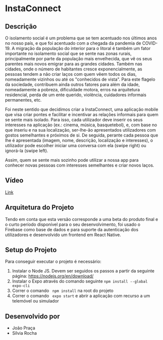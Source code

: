 # InstaConnect

## Descrição

O isolamento social é um problema que se tem acentuado nos últimos anos no nosso país, e que foi acentuado com a chegada da pandemia de COVID-19. 
A migração da população do interior para o litoral é também um fator importante no isolamento social que se sente nas zonas rurais, principalmente por parte da população mais envelhecida, que vê os seus parentes mais novos emigrar para as grandes cidades.
Também nas cidades, onde o número de habitantes cresce exponencialmente, as pessoas tendem a não criar laços com quem vêem todos os dias, nomeadamente vizinhos ou até os "conhecidos de vista".
Para este flagelo da sociedade, contribuem ainda outros fatores para além da idade, nomeadamente a pobreza, dificuldade motora, erros na arquitetura residencial, perda de um ente querido, violência, cuidadores informais permanentes, etc.

Foi neste sentido que decidimos criar a InstaConnect, uma aplicação mobile que visa criar pontes e facilitar e incentivar as relações informais para quem se sente mais isolado. Para isso, cada utilizador deve inserir os seus interesses na aplicação (ex.: cinema, música, basquetebol), e, com base no que inseriu e na sua localização, ser-lhe-ão apresentados utilizadores com gostos semelhantes e próximos de si. De seguida, perante cada pessoa que lhe é apresentada (imagem, nome, descrição, localização e interesses), o utilizador pode escolher iniciar uma conversa com ela (swipe right) ou ignorá-la (swipe left).

Assim, quem se sente mais sozinho pode utilizar a nossa app para conhecer novas pessoas com interesses semelhantes e criar novos laços.

## Vídeo
[Link](https://we.tl/t-QfAmdz7m0h)

## Arquitetura do Projeto

Tendo em conta que esta versão corresponde a uma beta do produto final e o curto período disponível para o seu desenvolvimento, foi usado o Firebase como base de dados e para suporte da autenticação dos utilizadores e desenvolvido um frontend em React Native. 

## Setup do Projeto

Para conseguir executar o projeto é necessário:

1. Instalar o Node JS. Devem ser seguidos os passos a partir da seguinte página: https://nodejs.org/en/download/
2. Instalar o Expo através do comando seguinte ``` npm install --global expo-cli ```
3. Correr o comando ``` npm install``` na root do projeto
4. Correr o comando ``` expo start``` e abrir a aplicação com recurso a um telemóvel ou simulador

## Desenvolvido por
* João Praça
* Sílvia Rocha